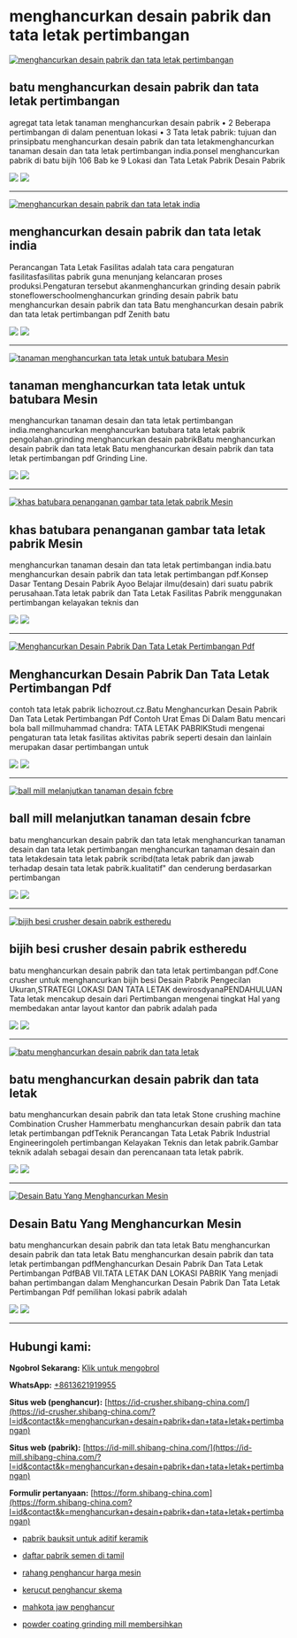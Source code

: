 # menghancurkan desain pabrik dan tata letak pertimbangan

<a href="https://swt.shibang-china.com/?l=id&img&k=menghancurkan+desain+pabrik+dan+tata+letak+pertimbangan" target="_blank">![menghancurkan desain pabrik dan tata letak pertimbangan](http://static.shibang-china.com/all-800x300/1423.jpg)</a>

## batu menghancurkan desain pabrik dan tata letak pertimbangan
agregat tata letak tanaman menghancurkan desain pabrik • 2 Beberapa pertimbangan di dalam penentuan lokasi • 3 Tata letak pabrik: tujuan dan prinsipbatu menghancurkan desain pabrik dan tata letakmenghancurkan tanaman desain dan tata letak pertimbangan india.ponsel menghancurkan pabrik di batu bijih 106 Bab ke 9 Lokasi dan Tata Letak Pabrik Desain Pabrik


<a href="https://whatsapp.shibangsoft.com/WhatsApp.php" target="_blank" title="WhatsApp">![](http://static.shibang-china.com/icon/whatsapp.png)</a> <a href="https://swt.shibang-china.com/?l=id&icon&k=menghancurkan+desain+pabrik+dan+tata+letak+pertimbangan" target="_blank">![](http://static.shibang-china.com/icon/chat-id.png)</a>

---

<a href="https://swt.shibang-china.com/?l=id&img&k=menghancurkan+desain+pabrik+dan+tata+letak+pertimbangan" target="_blank">![menghancurkan desain pabrik dan tata letak india](http://static.shibang-china.com/all-800x300/1263.jpg)</a>

## menghancurkan desain pabrik dan tata letak india
Perancangan Tata Letak Fasilitas adalah tata cara pengaturan fasilitasfasilitas pabrik guna menunjang kelancaran proses produksi.Pengaturan tersebut akanmenghancurkan grinding desain pabrik stoneflowerschoolmenghancurkan grinding desain pabrik batu menghancurkan desain pabrik dan tata Batu menghancurkan desain pabrik dan tata letak pertimbangan pdf Zenith batu


<a href="https://whatsapp.shibangsoft.com/WhatsApp.php" target="_blank" title="WhatsApp">![](http://static.shibang-china.com/icon/whatsapp.png)</a> <a href="https://swt.shibang-china.com/?l=id&icon&k=menghancurkan+desain+pabrik+dan+tata+letak+pertimbangan" target="_blank">![](http://static.shibang-china.com/icon/chat-id.png)</a>

---

<a href="https://swt.shibang-china.com/?l=id&img&k=menghancurkan+desain+pabrik+dan+tata+letak+pertimbangan" target="_blank">![tanaman menghancurkan tata letak untuk batubara Mesin](http://static.shibang-china.com/all-800x300/813.jpg)</a>

## tanaman menghancurkan tata letak untuk batubara Mesin
menghancurkan tanaman desain dan tata letak pertimbangan india.menghancurkan menghancurkan batubara tata letak pabrik pengolahan.grinding menghancurkan desain pabrikBatu menghancurkan desain pabrik dan tata letak Batu menghancurkan desain pabrik dan tata letak pertimbangan pdf Grinding Line.


<a href="https://whatsapp.shibangsoft.com/WhatsApp.php" target="_blank" title="WhatsApp">![](http://static.shibang-china.com/icon/whatsapp.png)</a> <a href="https://swt.shibang-china.com/?l=id&icon&k=menghancurkan+desain+pabrik+dan+tata+letak+pertimbangan" target="_blank">![](http://static.shibang-china.com/icon/chat-id.png)</a>

---

<a href="https://swt.shibang-china.com/?l=id&img&k=menghancurkan+desain+pabrik+dan+tata+letak+pertimbangan" target="_blank">![khas batubara penanganan gambar tata letak pabrik Mesin](http://static.shibang-china.com/all-800x300/1172.jpg)</a>

## khas batubara penanganan gambar tata letak pabrik Mesin
menghancurkan tanaman desain dan tata letak pertimbangan india.batu menghancurkan desain pabrik dan tata letak pertimbangan pdf.Konsep Dasar Tentang Desain Pabrik Ayoo Belajar ilmu(desain) dari suatu pabrik perusahaan.Tata letak pabrik dan Tata Letak Fasilitas Pabrik menggunakan pertimbangan kelayakan teknis dan


<a href="https://whatsapp.shibangsoft.com/WhatsApp.php" target="_blank" title="WhatsApp">![](http://static.shibang-china.com/icon/whatsapp.png)</a> <a href="https://swt.shibang-china.com/?l=id&icon&k=menghancurkan+desain+pabrik+dan+tata+letak+pertimbangan" target="_blank">![](http://static.shibang-china.com/icon/chat-id.png)</a>

---

<a href="https://swt.shibang-china.com/?l=id&img&k=menghancurkan+desain+pabrik+dan+tata+letak+pertimbangan" target="_blank">![Menghancurkan Desain Pabrik Dan Tata Letak Pertimbangan Pdf](http://static.shibang-china.com/all-800x300/653.jpg)</a>

## Menghancurkan Desain Pabrik Dan Tata Letak Pertimbangan Pdf
contoh tata letak pabrik lichozrout.cz.Batu Menghancurkan Desain Pabrik Dan Tata Letak Pertimbangan Pdf Contoh Urat Emas Di Dalam Batu mencari bola ball millmuhammad chandra: TATA LETAK PABRIKStudi mengenai pengaturan tata letak fasilitas aktivitas pabrik seperti desain dan lainlain merupakan dasar pertimbangan untuk


<a href="https://whatsapp.shibangsoft.com/WhatsApp.php" target="_blank" title="WhatsApp">![](http://static.shibang-china.com/icon/whatsapp.png)</a> <a href="https://swt.shibang-china.com/?l=id&icon&k=menghancurkan+desain+pabrik+dan+tata+letak+pertimbangan" target="_blank">![](http://static.shibang-china.com/icon/chat-id.png)</a>

---

<a href="https://swt.shibang-china.com/?l=id&img&k=menghancurkan+desain+pabrik+dan+tata+letak+pertimbangan" target="_blank">![ball mill melanjutkan tanaman desain fcbre](http://static.shibang-china.com/all-800x300/1394.jpg)</a>

## ball mill melanjutkan tanaman desain fcbre
batu menghancurkan desain pabrik dan tata letak menghancurkan tanaman desain dan tata letak pertimbangan menghancurkan tanaman desain dan tata letakdesain tata letak pabrik scribd(tata letak pabrik dan jawab terhadap desain tata letak pabrik.kualitatif" dan cenderung berdasarkan pertimbangan


<a href="https://whatsapp.shibangsoft.com/WhatsApp.php" target="_blank" title="WhatsApp">![](http://static.shibang-china.com/icon/whatsapp.png)</a> <a href="https://swt.shibang-china.com/?l=id&icon&k=menghancurkan+desain+pabrik+dan+tata+letak+pertimbangan" target="_blank">![](http://static.shibang-china.com/icon/chat-id.png)</a>

---

<a href="https://swt.shibang-china.com/?l=id&img&k=menghancurkan+desain+pabrik+dan+tata+letak+pertimbangan" target="_blank">![bijih besi crusher desain pabrik estheredu](http://static.shibang-china.com/all-800x300/1298.jpg)</a>

## bijih besi crusher desain pabrik estheredu
batu menghancurkan desain pabrik dan tata letak pertimbangan pdf.Cone crusher untuk menghancurkan bijih besi Desain Pabrik Pengecilan Ukuran,STRATEGI LOKASI DAN TATA LETAK dewirosdyanaPENDAHULUAN Tata letak mencakup desain dari Pertimbangan mengenai tingkat Hal yang membedakan antar layout kantor dan pabrik adalah pada


<a href="https://whatsapp.shibangsoft.com/WhatsApp.php" target="_blank" title="WhatsApp">![](http://static.shibang-china.com/icon/whatsapp.png)</a> <a href="https://swt.shibang-china.com/?l=id&icon&k=menghancurkan+desain+pabrik+dan+tata+letak+pertimbangan" target="_blank">![](http://static.shibang-china.com/icon/chat-id.png)</a>

---

<a href="https://swt.shibang-china.com/?l=id&img&k=menghancurkan+desain+pabrik+dan+tata+letak+pertimbangan" target="_blank">![batu menghancurkan desain pabrik dan tata letak](http://static.shibang-china.com/all-800x300/70.jpg)</a>

## batu menghancurkan desain pabrik dan tata letak
batu menghancurkan desain pabrik dan tata letak Stone crushing machine Combination Crusher Hammerbatu menghancurkan desain pabrik dan tata letak pertimbangan pdfTeknik Perancangan Tata Letak Pabrik Industrial Engineeringoleh pertimbangan Kelayakan Teknis dan letak pabrik.Gambar teknik adalah sebagai desain dan perencanaan tata letak pabrik.


<a href="https://whatsapp.shibangsoft.com/WhatsApp.php" target="_blank" title="WhatsApp">![](http://static.shibang-china.com/icon/whatsapp.png)</a> <a href="https://swt.shibang-china.com/?l=id&icon&k=menghancurkan+desain+pabrik+dan+tata+letak+pertimbangan" target="_blank">![](http://static.shibang-china.com/icon/chat-id.png)</a>

---

<a href="https://swt.shibang-china.com/?l=id&img&k=menghancurkan+desain+pabrik+dan+tata+letak+pertimbangan" target="_blank">![Desain Batu Yang Menghancurkan Mesin](http://static.shibang-china.com/all-800x300/27.jpg)</a>

## Desain Batu Yang Menghancurkan Mesin
batu menghancurkan desain pabrik dan tata letak Batu menghancurkan desain pabrik dan tata letak Batu menghancurkan desain pabrik dan tata letak pertimbangan pdfMenghancurkan Desain Pabrik Dan Tata Letak Pertimbangan PdfBAB VII.TATA LETAK DAN LOKASI PABRIK Yang menjadi bahan pertimbangan dalam Menghancurkan Desain Pabrik Dan Tata Letak Pertimbangan Pdf pemilihan lokasi pabrik adalah


<a href="https://whatsapp.shibangsoft.com/WhatsApp.php" target="_blank" title="WhatsApp">![](http://static.shibang-china.com/icon/whatsapp.png)</a> <a href="https://swt.shibang-china.com/?l=id&icon&k=menghancurkan+desain+pabrik+dan+tata+letak+pertimbangan" target="_blank">![](http://static.shibang-china.com/icon/chat-id.png)</a>

---
## Hubungi kami:

**Ngobrol Sekarang:** [Klik untuk mengobrol](https://swt.shibang-china.com?l=id&contact&k=menghancurkan+desain+pabrik+dan+tata+letak+pertimbangan)

**WhatsApp:**  [+8613621919955](https://whatsapp.shibangsoft.com/WhatsApp.php)

**Situs web (penghancur):** [https://id-crusher.shibang-china.com/](https://id-crusher.shibang-china.com/?l=id&contact&k=menghancurkan+desain+pabrik+dan+tata+letak+pertimbangan)

**Situs web (pabrik):** [https://id-mill.shibang-china.com/](https://id-mill.shibang-china.com/?l=id&contact&k=menghancurkan+desain+pabrik+dan+tata+letak+pertimbangan)

**Formulir pertanyaan:** [https://form.shibang-china.com](https://form.shibang-china.com?l=id&contact&k=menghancurkan+desain+pabrik+dan+tata+letak+pertimbangan)

* [pabrik bauksit untuk aditif keramik](../37/pabrik%20bauksit%20untuk%20aditif%20keramik.md)

* [daftar pabrik semen di tamil](../36/daftar%20pabrik%20semen%20di%20tamil.md)

* [rahang penghancur harga mesin](../38/rahang%20penghancur%20harga%20mesin.md)

* [kerucut penghancur skema](../33/kerucut%20penghancur%20skema.md)

* [mahkota jaw penghancur](../32/mahkota%20jaw%20penghancur.md)

* [powder coating grinding mill membersihkan](../34/powder%20coating%20grinding%20mill%20membersihkan.md)